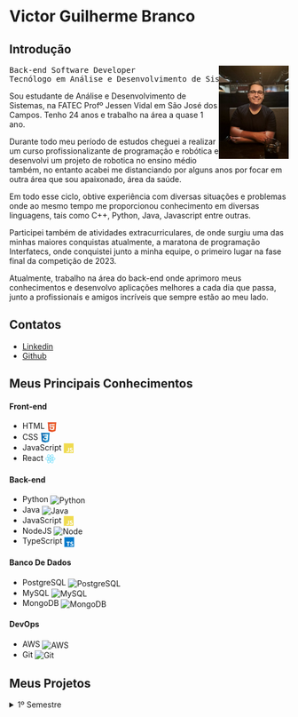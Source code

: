 # Victor Guilherme Branco

## Introdução
<img align="right" src='/assets/Foto Pessoal.jpg' width="25%" />
<p align="left" width="65%">
<pre>
Back-end Software Developer
Tecnólogo em Análise e Desenvolvimento de Sistemas
</pre>
</p>

Sou estudante de Análise e Desenvolvimento de Sistemas, na FATEC Profº Jessen Vidal em São José dos Campos. Tenho 24 anos e trabalho na área a quase 1 ano.

Durante todo meu período de estudos cheguei a realizar um curso profissionalizante de programação e robótica e desenvolvi um projeto de robotica no ensino médio também, no entanto acabei me distanciando por alguns anos por focar em outra área que sou apaixonado, área da saúde.

Em todo esse ciclo, obtive experiência com diversas situações e problemas onde ao mesmo tempo me proporcionou conhecimento em diversas linguagens, tais como C++, Python, Java, Javascript entre outras.

Participei também de atividades extracurriculares, de onde surgiu uma das minhas maiores conquistas atualmente, a maratona de programação Interfatecs, onde conquistei junto a minha equipe, o primeiro lugar na fase final da competição de 2023.

Atualmente, trabalho na área do back-end onde aprimoro meus conhecimentos e desenvolvo aplicações melhores a cada dia que passa, junto a profissionais e amigos incríveis que sempre estão ao meu lado.

## Contatos
- [Linkedin](https://www.linkedin.com/in/victor-guilherme-branco-portela-323386190/)
- [Github](https://github.com/VictorGuui)

## Meus Principais Conhecimentos
#### Front-end
- HTML <img align="center" alt="HTML" height="18" width="18" src="https://raw.githubusercontent.com/devicons/devicon/master/icons/html5/html5-original.svg">
- CSS <img align="center" alt="CSS" height="18" width="18" src="https://raw.githubusercontent.com/devicons/devicon/master/icons/css3/css3-original.svg">
- JavaScript <img align="center" alt="JS" height="18" width="18" src="https://raw.githubusercontent.com/devicons/devicon/master/icons/javascript/javascript-plain.svg">
- React <img align="center" alt="React" height="18" width="18" src="https://raw.githubusercontent.com/devicons/devicon/master/icons/react/react-original.svg">

#### Back-end
- Python <img align="center" alt="Python" height="18" width="18" src="https://cdn.jsdelivr.net/gh/devicons/devicon@latest/icons/python/python-original.svg" />
- Java <img align="center" alt="Java" height="18" width="18" src="https://cdn.jsdelivr.net/gh/devicons/devicon@latest/icons/java/java-original.svg" />
- JavaScript <img align="center" alt="JS" height="18" width="18" src="https://raw.githubusercontent.com/devicons/devicon/master/icons/javascript/javascript-plain.svg">
- NodeJS <img align="center" alt="Node" height="18" width="18" src="https://cdn.jsdelivr.net/gh/devicons/devicon@latest/icons/nodejs/nodejs-plain-wordmark.svg" />
- TypeScript <img align="center" alt="Ts" height="18" width="18" src="https://raw.githubusercontent.com/devicons/devicon/master/icons/typescript/typescript-plain.svg">
  
#### Banco De Dados
- PostgreSQL <img align="center" alt="PostgreSQL" height="18" width="18" src="https://cdn.jsdelivr.net/gh/devicons/devicon@latest/icons/postgresql/postgresql-original.svg" />
- MySQL <img align="center" alt="MySQL" height="18" width="18" src="https://cdn.jsdelivr.net/gh/devicons/devicon@latest/icons/mysql/mysql-original.svg" />
- MongoDB <img align="center" alt="MongoDB" height="18" width="18" src="https://cdn.jsdelivr.net/gh/devicons/devicon@latest/icons/mongodb/mongodb-original.svg" />

#### DevOps
- AWS <img align="center" alt="AWS" height="18" width="18" src="https://cdn.jsdelivr.net/gh/devicons/devicon@latest/icons/amazonwebservices/amazonwebservices-plain-wordmark.svg" />
- Git <img align="center" alt="Git" height="18" width="18" src="https://cdn.jsdelivr.net/gh/devicons/devicon@latest/icons/git/git-original.svg" />

## Meus Projetos
<details>
<summary>1º Semestre</summary>
</br>

**Data:** *2° Semestre de  2022*</br></br>
**Empresa:** *FATEC São José dos Campos - SP*</br></br>
**Desafio:** Realizar a identificação de falhas nos equipamentos dos laboratórios de informática da FATEC-SJC, visando a abertura de solicitações internas para que as devidas correções sejam aplicadas de forma ágil e eficaz.</br></br>
**Solução:** Para resolver o problema sugerido, criamos uma solução que facilita a abertura de chamados para o tecnico, e tambem possibilita a vizualização rapida do tecnico para saber quais maquinas estão em cada sala, e tambem seu estado, podendo ser personalizado</br></br>

**GitHub:** [mirageGroup](https://github.com/MirageGroup/API_MirageGroup)</br></br>

<div align="center">

<img src="./assets/mvp-sprint4.gif" alt="aplicação rodando" width="600" height="450">
</div>


### Tecnologias Utilizadas

- **HTML5 & CSS**: Utilizados para criar uma interface web intuitiva e responsiva, que facilita a navegação e uso da aplicação pelos técnicos.
- **JavaScript**: Responsável por tornar a aplicação interativa, oferecendo funcionalidades dinâmicas como o drag and drop para reorganizar os computadores.
- **Flask**: Utilizado no backend para gerenciamento das requisições, integração com o banco de dados e execução das funcionalidades principais da aplicação.
- **MySQL**: Banco de dados utilizado para armazenar todas as informações sobre os chamados técnicos, o estado das máquinas e o histórico de manutenção.
- **AWS**: Plataforma na nuvem que hospeda a aplicação, garantindo sua escalabilidade e segurança.

---

### Contribuições Pessoais

Minhas principais contribuições no projeto foram:

- Implementação das **Especificações dos laboratórios**, criando uma integração que demonstrava ao usuário qual a configuração o laboratório possuia e na tela do admin a possibilidade de alterar os componentes caso necessário assim realizando o controle junto ao **MySQL**.
- Desenvolvimento da funcionalidade de **Admin**, que permitia criar e gerenciar a hierarquia entre usuarios. Trabalhei diretamente na interação entre o frontend e o backend, garantindo que os chamados fossem armazenados corretamente no **MySQL** e acesso correto a cada usuário.

---

### Hard Skills

- **HTML5**: Desenvolvimento de interfaces web de forma estruturada.
- **CSS**: Estilização básica de elementos com foco em responsividade e usabilidade.
- **Python**: Criação de interatividade entre o Back-end e o banco de dados.
- **Flask**: Implementação de rotas e APIs para comunicação entre o frontend e o backend.
- **MySQL**: Gerenciamento de banco de dados relacional com consultas e manipulação de dados.
- **AWS**: Implementação de soluções escaláveis na nuvem.

---

### Soft Skills

- **Comunicação**: Durante o projeto, conduzi diversas reuniões com a equipe para alinhar as expectativas e garantir que os objetivos fossem cumpridos.
- **Trabalho em equipe**: Atuei colaborativamente com outros desenvolvedores e técnicos, garantindo que todos os componentes do projeto fossem integrados de forma eficiente.
- **Gestão de tempo**: Apliquei técnicas de priorização para garantir que as funcionalidades críticas fossem entregues dentro dos prazos estabelecidos pelo cronograma Scrum.

</details>
